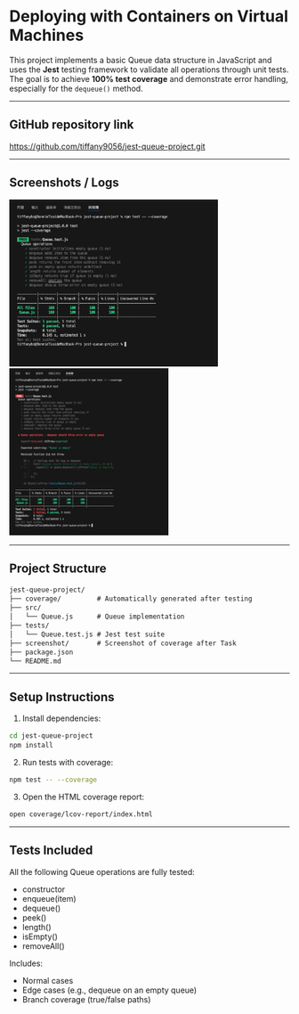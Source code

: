 
# Deploying with Containers on Virtual Machines
This project implements a basic Queue data structure in JavaScript and uses the **Jest** testing framework to validate all operations through unit tests. The goal is to achieve **100% test coverage** and demonstrate error handling, especially for the `dequeue()` method.

---

## GitHub repository link
https://github.com/tiffany9056/jest-queue-project.git

---

## Screenshots / Logs
<img src="./screenshot/Screenshot_of_coverage_after_Task1.png" height="300"/>
<img src="./screenshot/Screenshot_of_coverage_after_Task2.png" height="300"/>

---

## Project Structure
```
jest-queue-project/
├── coverage/         # Automatically generated after testing
├── src/            
│   └── Queue.js      # Queue implementation
├── tests/            
│   └── Queue.test.js # Jest test suite
├── screenshot/       # Screenshot of coverage after Task
├── package.json
└── README.md
```

---

## Setup Instructions
1. Install dependencies:
```bash
cd jest-queue-project
npm install
```

2. Run tests with coverage:
```bash
npm test -- --coverage
```

3. Open the HTML coverage report:
```bash
open coverage/lcov-report/index.html
```

---

## Tests Included
All the following Queue operations are fully tested:
- constructor
- enqueue(item)
- dequeue()
- peek()
- length()
- isEmpty()
- removeAll()

Includes:
- Normal cases
- Edge cases (e.g., dequeue on an empty queue)
- Branch coverage (true/false paths)